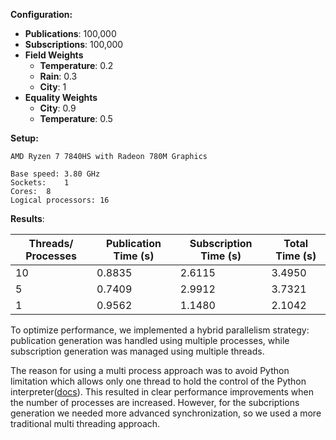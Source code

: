 **Configuration:**
- **Publications**: 100,000
- **Subscriptions**: 100,000
- **Field Weights**
  - **Temperature**: 0.2
  - **Rain**: 0.3
  - **City**: 1
- **Equality Weights**
  - **City**: 0.9
  - **Temperature**: 0.5

**Setup:**

	AMD Ryzen 7 7840HS with Radeon 780M Graphics 

	Base speed:	3.80 GHz
	Sockets:	1
	Cores:	8
	Logical processors:	16

**Results**:

| Threads/ Processes | Publication Time (s) | Subscription Time (s) | Total Time (s) |
|---------|----------------------|------------------------|----------------|
| 10      | 0.8835               | 2.6115                 | 3.4950         |
| 5       | 0.7409               | 2.9912                 | 3.7321         |
| 1       | 0.9562               | 1.1480                 | 2.1042         |

To optimize performance, we implemented a hybrid parallelism strategy: publication generation was handled using multiple processes, while subscription generation was managed using multiple threads.

The reason for using a multi process approach was to avoid Python limitation which allows only one thread to hold the control of the Python interpreter([docs](https://wiki.python.org/moin/GlobalInterpreterLock)). This resulted in clear performance improvements when the number of processes are increased. However, for the subcriptions generation we needed more advanced synchronization, so we used a more traditional multi threading approach.

